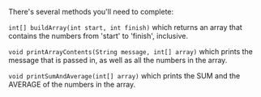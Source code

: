 There's several methods you'll need to complete:


`int[] buildArray(int start, int finish)` which returns an array that contains the numbers from 'start' to 'finish', inclusive.
   
`void printArrayContents(String message, int[] array)` which prints the message that is passed in, as well as all the numbers in the array.

`void printSumAndAverage(int[] array)` which prints the SUM and the AVERAGE of the numbers in the array.
